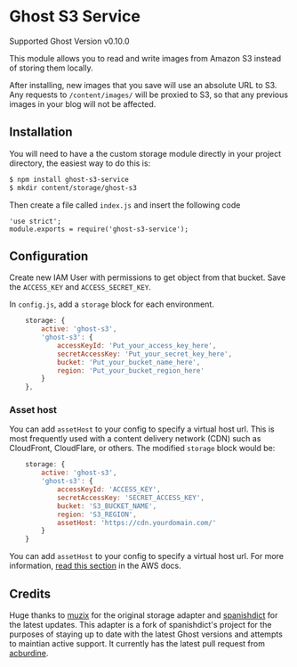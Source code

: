 # Ghost S3 Service
Supported Ghost Version v0.10.0

This module allows you to read and write images from Amazon S3 instead of
storing them locally.

After installing, new images that you save will use an absolute URL to S3. Any
requests to `/content/images/` will be proxied to S3, so that any previous
images in your blog will not be affected.

## Installation

You will need to have a the custom storage module directly in your project
directory, the easiest way to do this is:

```bash
$ npm install ghost-s3-service
$ mkdir content/storage/ghost-s3
```

Then create a file called `index.js` and insert the following code

```
'use strict';
module.exports = require('ghost-s3-service');
```

## Configuration

Create new IAM User with permissions to get object from that bucket. Save the
`ACCESS_KEY` and `ACCESS_SECRET_KEY`.

In `config.js`, add a `storage` block for each environment.

```javascript
    storage: {
        active: 'ghost-s3',
        'ghost-s3': {
            accessKeyId: 'Put_your_access_key_here',
            secretAccessKey: 'Put_your_secret_key_here',
            bucket: 'Put_your_bucket_name_here',
            region: 'Put_your_bucket_region_here'
        }
    },
```

### Asset host
You can add `assetHost` to your config to specify a virtual host url. This is
most frequently used with a content delivery network (CDN) such as CloudFront,
CloudFlare, or others. The modified `storage` block would be:

```javascript
    storage: {
        active: 'ghost-s3',
        'ghost-s3': {
            accessKeyId: 'ACCESS_KEY',
            secretAccessKey: 'SECRET_ACCESS_KEY',
            bucket: 'S3_BUCKET_NAME',
            region: 'S3_REGION',
            assetHost: 'https://cdn.yourdomain.com/'
        }
    }
```

You can add `assetHost` to your config to specify a virtual host url. For more
information, [read this section](http://docs.aws.amazon.com/AmazonS3/latest/dev/VirtualHosting.html)
in the AWS docs.

## Credits
Huge thanks to [muzix](https://github.com/muzix/ghost-s3) for the original storage adapter and [spanishdict](https://github.com/spanishdict/ghost-s3-compat) for the latest updates. This adapter is a fork of spanishdict's project for the purposes of staying up to date with the latest Ghost versions and attempts to maintian active support. It currently has the latest pull request from [acburdine](https://github.com/spanishdict/ghost-s3-compat/pull/11).
